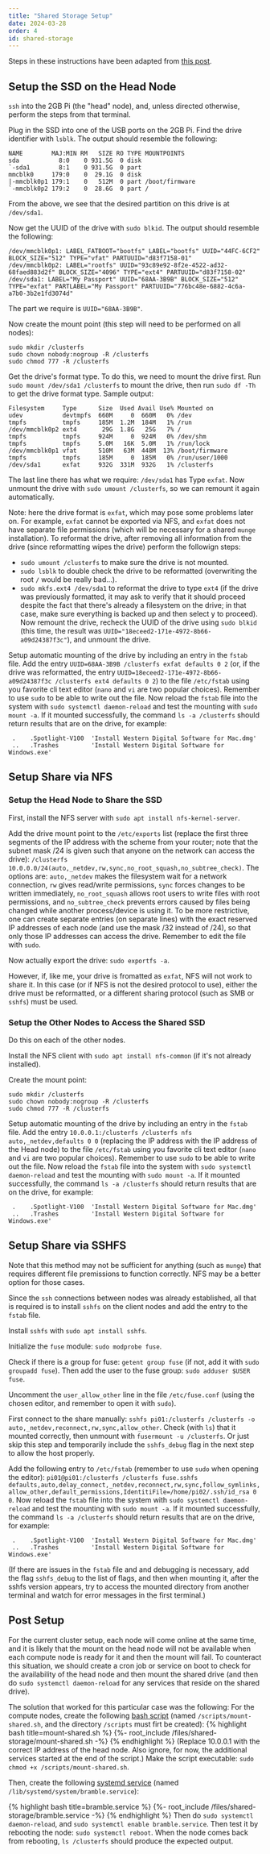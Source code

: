 ```yaml
---
title: "Shared Storage Setup"
date: 2024-03-28
order: 4
id: shared-storage
---
```

Steps in these instructions have been adapted from [this post](https://glmdev.medium.com/building-a-raspberry-pi-cluster-784f0df9afbd).

## Setup the SSD on the Head Node

`ssh` into the 2GB Pi (the "head" node), and, unless directed otherwise, perform the steps from that terminal.

Plug in the SSD into one of the USB ports on the 2GB Pi. Find the drive identifier with `lsblk`. The output should resemble the following:
```
NAME        MAJ:MIN RM   SIZE RO TYPE MOUNTPOINTS
sda           8:0    0 931.5G  0 disk 
`-sda1        8:1    0 931.5G  0 part 
mmcblk0     179:0    0  29.1G  0 disk 
|-mmcblk0p1 179:1    0   512M  0 part /boot/firmware
`-mmcblk0p2 179:2    0  28.6G  0 part /
```
From the above, we see that the desired partition on this drive is at `/dev/sda1`.

Now get the UUID of the drive with `sudo blkid`. The output should resemble the following:
```
/dev/mmcblk0p1: LABEL_FATBOOT="bootfs" LABEL="bootfs" UUID="44FC-6CF2" BLOCK_SIZE="512" TYPE="vfat" PARTUUID="d83f7158-01"
/dev/mmcblk0p2: LABEL="rootfs" UUID="93c89e92-8f2e-4522-ad32-68faed883d2f" BLOCK_SIZE="4096" TYPE="ext4" PARTUUID="d83f7158-02"
/dev/sda1: LABEL="My Passport" UUID="68AA-3B9B" BLOCK_SIZE="512" TYPE="exfat" PARTLABEL="My Passport" PARTUUID="776bc48e-6882-4c6a-a7b0-3b2e1fd3074d"
```
The part we require is `UUID="68AA-3B9B"`.

Now create the mount point (this step will need to be performed on all nodes):
```
sudo mkdir /clusterfs
sudo chown nobody:nogroup -R /clusterfs
sudo chmod 777 -R /clusterfs
```

Get the drive's format type. To do this, we need to mount the drive first. Run `sudo mount /dev/sda1 /clusterfs` to mount the drive, then run `sudo df -Th` to get the drive format type. Sample output:
```
Filesystem     Type      Size  Used Avail Use% Mounted on
udev           devtmpfs  660M     0  660M   0% /dev
tmpfs          tmpfs     185M  1.2M  184M   1% /run
/dev/mmcblk0p2 ext4       29G  1.8G   25G   7% /
tmpfs          tmpfs     924M     0  924M   0% /dev/shm
tmpfs          tmpfs     5.0M   16K  5.0M   1% /run/lock
/dev/mmcblk0p1 vfat      510M   63M  448M  13% /boot/firmware
tmpfs          tmpfs     185M     0  185M   0% /run/user/1000
/dev/sda1      exfat     932G  331M  932G   1% /clusterfs
```
The last line there has what we require: `/dev/sda1` has Type `exfat`. Now unmount the drive with `sudo umount /clusterfs`, so we can remount it again automatically.

Note: here the drive format is `exfat`, which may pose some problems later on. For example, `exfat` cannot be exported via NFS, and `exfat` does not have separate file permissions (which will be necessary for a shared `munge` installation).
To reformat the drive, after removing all information from the drive (since reformatting wipes the drive) perform the followign steps:
 - `sudo umount /clusterfs` to make sure the drive is not mounted.
 - `sudo lsblk` to double check the drive to be reformatted (overwriting the root `/` would be really bad...).
 - `sudo mkfs.ext4 /dev/sda1` to reformat the drive to type `ext4` (if the drive was previously formatted, it may ask to verify that it should proceed despite the fact that there's already a filesystem on the drive; in that case, make sure everything is backed up and then select y to proceed).
Now remount the drive, recheck the UUID of the drive using `sudo blkid` (this time, the result was `UUID="18eceed2-171e-4972-8b66-a09d24387f3c"`), and unmount the drive.

Setup automatic mounting of the drive by including an entry in the `fstab` file. Add the entry `UUID=68AA-3B9B /clusterfs exfat defaults 0 2` (or, if the drive was reformatted, the entry `UUID=18eceed2-171e-4972-8b66-a09d24387f3c /clusterfs ext4 defaults 0 2`) to the file `/etc/fstab` using you favorite cli text editor (`nano` and `vi` are two popular choices). Remember to use `sudo` to be able to write out the file. Now reload the `fstab` file into the system with `sudo systemctl daemon-reload` and test the mounting with `sudo mount -a`. If it mounted successfully, the command `ls -a /clusterfs` should return results that are on the drive, for example:
```
 .    .Spotlight-V100  'Install Western Digital Software for Mac.dmg'
 ..   .Trashes         'Install Western Digital Software for Windows.exe'
```

## Setup Share via NFS

### Setup the Head Node to Share the SSD

First, install the NFS server with `sudo apt install nfs-kernel-server`.

Add the drive mount point to the `/etc/exports` list (replace the first three segments of the IP address with the scheme from your router; note that the subnet mask /24 is given such that anyone on the network can access the drive): `/clusterfs    10.0.0.0/24(auto,_netdev,rw,sync,no_root_squash,no_subtree_check)`. 
The options are: `auto,_netdev` makes the filesystem wait for a network connection, `rw` gives read/write permissions, `sync` forces changes to be written immediately, `no_root_squash` allows root users to write files with root permissions, and `no_subtree_check` prevents errors caused by files being changed while another process/device is using it. To be more restrictive, one can create separate entries (on separate lines) with the exact reserved IP addresses of each node (and use the mask /32 instead of /24), so that only those IP addresses can access the drive.
Remember to edit the file with `sudo`.

Now actually export the drive: `sudo exportfs -a`.

However, if, like me, your drive is fromatted as `exfat`, NFS will not work to share it. In this case (or if NFS is not the desired protocol to use), either the drive must be reformatted, or a different sharing protocol (such as SMB or `sshfs`) must be used.

### Setup the Other Nodes to Access the Shared SSD

Do this on each of the other nodes.

Install the NFS client with `sudo apt install nfs-common` (if it's not already installed).

Create the mount point:
```
sudo mkdir /clusterfs
sudo chown nobody:nogroup -R /clusterfs
sudo chmod 777 -R /clusterfs
```

Setup automatic mounting of the drive by including an entry in the `fstab` file. Add the entry `10.0.0.1:/clusterfs /clusterfs nfs auto,_netdev,defaults 0 0` (replacing the IP address with the IP address of the Head node) to the file `/etc/fstab` using you favorite cli text editor (`nano` and `vi` are two popular choices). Remember to use `sudo` to be able to write out the file. Now reload the `fstab` file into the system with `sudo systemctl daemon-reload` and test the mounting with `sudo mount -a`. If it mounted successfully, the command `ls -a /clusterfs` should return results that are on the drive, for example:
```
 .    .Spotlight-V100  'Install Western Digital Software for Mac.dmg'
 ..   .Trashes         'Install Western Digital Software for Windows.exe'
```

## Setup Share via SSHFS

Note that this method may not be sufficient for anything (such as `munge`) that requires different file premissions to function correctly. NFS may be a better option for those cases.

Since the `ssh` connections between nodes was already established, all that is required is to install `sshfs` on the client nodes and add the entry to the `fstab` file.

Install `sshfs` with `sudo apt install sshfs`.

Initialize the `fuse` module: `sudo modprobe fuse`.

Check if there is a group for fuse: `getent group fuse` (if not, add it with `sudo groupadd fuse`). Then add the user to the fuse group: `sudo adduser $USER fuse`.

Uncomment the `user_allow_other` line in the file `/etc/fuse.conf` (using the chosen editor, and remember to open it with `sudo`).

First connect to the share manually: `sshfs pi01:/clusterfs /clusterfs -o auto,_netdev,reconnect,rw,sync,allow_other`. Check (with `ls`) that it mounted correctly, then unmount with `fusermount -u /clusterfs`. Or just skip this step and temporarily include the `sshfs_debug` flag in the next step to allow the host properly. 

Add the following entry to `/etc/fstab` (remember to use `sudo` when opening the editor): `pi01@pi01:/clusterfs /clusterfs fuse.sshfs defaults,auto,delay_connect,_netdev,reconnect,rw,sync,follow_symlinks,allow_other,default_permissions,IdentitiFile=/home/pi02/.ssh/id_rsa 0 0`. Now reload the `fstab` file into the system with `sudo systemctl daemon-reload` and test the mounting with `sudo mount -a`. If it mounted successfully, the command `ls -a /clusterfs` should return results that are on the drive, for example:
```
 .    .Spotlight-V100  'Install Western Digital Software for Mac.dmg'
 ..   .Trashes         'Install Western Digital Software for Windows.exe'
```
(If there are issues in the `fstab` file and and debugging is necessary, add the flag `sshfs_debug` to the list of flags, and then when mounting it, after the sshfs version appears, try to access the mounted directory from another terminal and watch for error messages in the first terminal.)

## Post Setup

For the current cluster setup, each node will come online at the same time, and it is likely that the mount on the head node will not be available when each compute node is ready for it and then the mount will fail. To counteract this situation, we should create a cron job or service on boot to check for the availability of the head node and then mount the shared drive (and then do `sudo systemctl daemon-reload` for any services that reside on the shared drive).

The solution that worked for this particular case was the following:
For the compute nodes, create the following [bash script](https://r-spiewak.github.io/rpi-bramble/files/shared-storage/mount-shared.sh) (named `/scripts/mount-shared.sh`, and the directory `/scripts` must firt be created):
{% highlight bash title=mount-shared.sh %}
{%- root_include /files/shared-storage/mount-shared.sh -%}
{% endhighlight %}
(Replace 10.0.0.1 with the correct IP address of the head node. Also ignore, for now, the additional services started at the end of the script.)
Make the script executable: `sudo chmod +x /scripts/mount-shared.sh`.

Then, create the following [systemd service](https://r-spiewak.github.io/rpi-bramble/files/shared-storage/bramble.service) (named `/lib/systemd/system/bramble.service`): 

{% highlight bash title=bramble.service %}
{%- root_include /files/shared-storage/bramble.service -%}
{% endhighlight %}
Then do `sudo systemctl daemon-reload`, and `sudo systemctl enable bramble.service`.
Then test it by rebooting the node: `sudo systemctl reboot`.
When the node comes back from rebooting, `ls /clusterfs` should produce the expected output.
